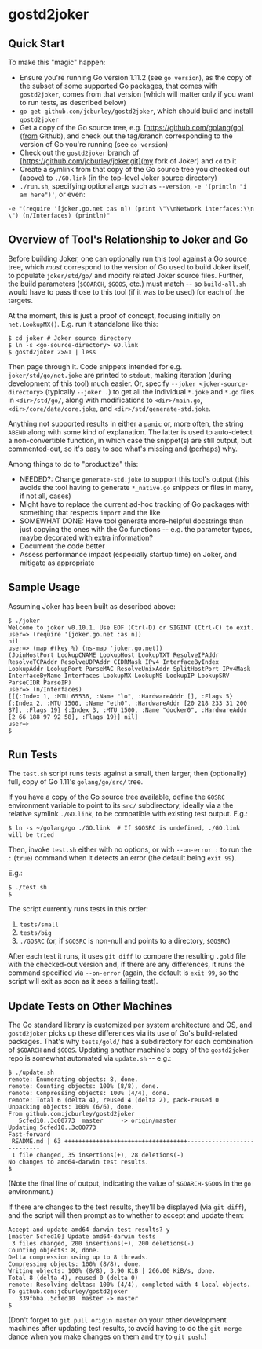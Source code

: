 # gostd2joker

## Quick Start

To make this "magic" happen:

* Ensure you're running Go version 1.11.2 (see `go version`), as the copy of the subset of some supported Go packages, that comes with `gostd2joker`, comes from that version (which will matter only if you want to run tests, as described below)
* `go get github.com/jcburley/gostd2joker`, which should build and install `gostd2joker`
* Get a copy of the Go source tree, e.g. [https://github.com/golang/go](from Github), and check out the tag/branch corresponding to the version of Go you're running (see `go version`)
* Check out the `gostd2joker` branch of [https://github.com/jcburley/joker.git](my fork of Joker) and `cd` to it
* Create a symlink from that copy of the Go source tree you checked out (above) to `./GO.link` (in the top-level Joker source directory)
* `./run.sh`, specifying optional args such as `--version`, `-e '(println "i am here")'`, or even:

```
-e "(require '[joker.go.net :as n]) (print \"\\nNetwork interfaces:\\n  \") (n/Interfaces) (println)"
```

## Overview of Tool's Relationship to Joker and Go

Before building Joker, one can optionally run this tool against a Go source tree, which _must_ correspond to the version of Go used to build Joker itself, to populate `joker/std/go/` and modify related Joker source files. Further, the build parameters (`$GOARCH`, `$GOOS`, etc.) must match -- so `build-all.sh` would have to pass those to this tool (if it was to be used) for each of the targets.

At the moment, this is just a proof of concept, focusing initially on `net.LookupMX()`. E.g. run it standalone like this:

```
$ cd joker # Joker source directory
$ ln -s <go-source-directory> GO.link
$ gostd2joker 2>&1 | less
```

Then page through it. Code snippets intended for e.g. `joker/std/go/net.joke` are printed to `stdout`, making iteration (during development of this tool) much easier. Or, specify `--joker <joker-source-directory>` (typically `--joker .`) to get all the individual `*.joke` and `*.go` files in `<dir>/std/go/`, along with modifications to `<dir>/main.go`, `<dir>/core/data/core.joke`, and `<dir>/std/generate-std.joke`.

Anything not supported results in either a `panic` or, more often, the string `ABEND` along with some kind of explanation. The latter is used to auto-detect a non-convertible function, in which case the snippet(s) are still output, but commented-out, so it's easy to see what's missing and (perhaps) why.

Among things to do to "productize" this:

* NEEDED?: Change `generate-std.joke` to support this tool's output (this avoids the tool having to generate `*_native.go` snippets or files in many, if not all, cases)
* Might have to replace the current ad-hoc tracking of Go packages with something that respects `import` and the like
* SOMEWHAT DONE: Have tool generate more-helpful docstrings than just copying the ones with the Go functions -- e.g. the parameter types, maybe decorated with extra information?
* Document the code better
* Assess performance impact (especially startup time) on Joker, and mitigate as appropriate

## Sample Usage

Assuming Joker has been built as described above:

```
$ ./joker
Welcome to joker v0.10.1. Use EOF (Ctrl-D) or SIGINT (Ctrl-C) to exit.
user=> (require '[joker.go.net :as n])
nil
user=> (map #(key %) (ns-map 'joker.go.net))
(JoinHostPort LookupCNAME LookupHost LookupTXT ResolveIPAddr ResolveTCPAddr ResolveUDPAddr CIDRMask IPv4 InterfaceByIndex LookupAddr LookupPort ParseMAC ResolveUnixAddr SplitHostPort IPv4Mask InterfaceByName Interfaces LookupMX LookupNS LookupIP LookupSRV ParseCIDR ParseIP)
user=> (n/Interfaces)
[[{:Index 1, :MTU 65536, :Name "lo", :HardwareAddr [], :Flags 5} {:Index 2, :MTU 1500, :Name "eth0", :HardwareAddr [20 218 233 31 200 87], :Flags 19} {:Index 3, :MTU 1500, :Name "docker0", :HardwareAddr [2 66 188 97 92 58], :Flags 19}] nil]
user=>
$
```

## Run Tests

The `test.sh` script runs tests against a small, then larger, then
(optionally) full, copy of Go 1.11's `golang/go/src/` tree.

If you have a copy of the Go source tree available, define the `GOSRC` environment variable to point to its `src/` subdirectory, ideally via a the relative symlink `./GO.link`, to be compatible with existing test output. E.g.:

```
$ ln -s ~/golang/go ./GO.link  # If $GOSRC is undefined, ./GO.link will be tried
```

Then, invoke `test.sh` either with no options, or with `--on-error :` to run the `:` (`true`) command when it detects an error (the default being `exit 99`).

E.g.:

```
$ ./test.sh
$
```

The script currently runs tests in this order:

1. `tests/small`
2. `tests/big`
3. `./GOSRC` (or, if `$GOSRC` is non-null and points to a directory, `$GOSRC`)

After each test it runs, it uses `git diff` to compare the resulting `.gold` file with the checked-out version and, if there are any differences, it runs the command specified via `--on-error` (again, the default is `exit 99`, so the script will exit as soon as it sees a failing test).

## Update Tests on Other Machines

The Go standard library is customized per system architecture and OS, and `gostd2joker` picks up these differences via its use of Go's build-related packages. That's why `tests/gold/` has a subdirectory for each combination of `$GOARCH` and `$GOOS`. Updating another machine's copy of the `gostd2joker` repo is somewhat automated via `update.sh` -- e.g.:

```
$ ./update.sh 
remote: Enumerating objects: 8, done.
remote: Counting objects: 100% (8/8), done.
remote: Compressing objects: 100% (4/4), done.
remote: Total 6 (delta 4), reused 4 (delta 2), pack-reused 0
Unpacking objects: 100% (6/6), done.
From github.com:jcburley/gostd2joker
   5cfed10..3c00773  master     -> origin/master
Updating 5cfed10..3c00773
Fast-forward
 README.md | 63 +++++++++++++++++++++++++++++++++++----------------------------
 1 file changed, 35 insertions(+), 28 deletions(-)
No changes to amd64-darwin test results.
$
```

(Note the final line of output, indicating the value of `$GOARCH-$GOOS` in the `go` environment.)

If there are changes to the test results, they'll be displayed (via `git diff`), and the script will then prompt as to whether to accept and update them:

```
Accept and update amd64-darwin test results? y
[master 5cfed10] Update amd64-darwin tests
 3 files changed, 200 insertions(+), 200 deletions(-)
Counting objects: 8, done.
Delta compression using up to 8 threads.
Compressing objects: 100% (8/8), done.
Writing objects: 100% (8/8), 3.90 KiB | 266.00 KiB/s, done.
Total 8 (delta 4), reused 0 (delta 0)
remote: Resolving deltas: 100% (4/4), completed with 4 local objects.
To github.com:jcburley/gostd2joker
   339fbba..5cfed10  master -> master
$
```

(Don't forget to `git pull origin master` on your other development machines after updating test results, to avoid having to do the `git merge` dance when you make changes on them and try to `git push`.)
